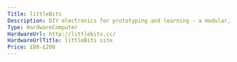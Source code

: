 ```yaml
---
Title: littleBits
Description: DIY electronics for prototyping and learning - a modular, open-source, and fun prototyping solution for families, classroom environments and general tinkering.
Type: HardwareComputer
HardwareUrl: http://littlebits.cc/
HardwareUrlTitle: littleBits site
Price: £80-£200
---
```

